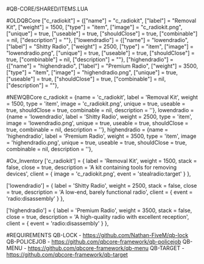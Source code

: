 #QB-CORE/SHARED/ITEMS.LUA

#OLDQBCore
    ["c_radiokit"] 				 = {["name"] = "c_radiokit", 				["label"] = "Removal Kit", 			["weight"] = 1500, 		["type"] = "item", 		["image"] = "c_radiokit.png", 		["unique"] = true, 	["useable"] = true, 	["shouldClose"] = true, ["combinable"] = nil,   ["description"] = ""},
    ["lowendradio"] 				 = {["name"] = "lowendradio", 				["label"] = "Shitty Radio", 			["weight"] = 2500, 		["type"] = "item", 		["image"] = "lowendradio.png", 		["unique"] = true, 	["useable"] = true, 	["shouldClose"] = true, ["combinable"] = nil,   ["description"] = ""},
    ["highendradio"] 				 = {["name"] = "highendradio", 				["label"] = "Premium Radio", 			["weight"] = 3500, 		["type"] = "item", 		["image"] = "highendradio.png", 		["unique"] = true, 	["useable"] = true, 	["shouldClose"] = true, ["combinable"] = nil,   ["description"] = ""},

#NEWQBCore
    c_radiokit 				 = {name = 'c_radiokit', 				label = 'Removal Kit', 			weight = 1500, 		type = 'item', 		image = 'c_radiokit.png', 		unique = true, 	useable = true, 	shouldClose = true, combinable = nil,   description = ''},
    lowendradio 				 = {name = 'lowendradio', 				label = 'Shitty Radio', 			weight = 2500, 		type = 'item', 		image = 'lowendradio.png', 		unique = true, 	useable = true, 	shouldClose = true, combinable = nil,   description = ''},
    highendradio 				 = {name = 'highendradio', 				label = 'Premium Radio', 			weight = 3500, 		type = 'item', 		image = 'highendradio.png', 		unique = true, 	useable = true, 	shouldClose = true, combinable = nil,   description = ''},

#Ox_Inventory
['c_radiokit'] = {
    label = 'Removal Kit',
    weight = 1500,
    stack = false,
    close = true,
    description = 'A kit containing tools for removing devices',
    client = {
        image = 'c_radiokit.png',
        event = 'stealradio:target'
    }
},

['lowendradio'] = {
    label = 'Shitty Radio',
    weight = 2500,
    stack = false,
    close = true,
    description = 'A low-end, barely functional radio',
    client = {
        event = 'radio:disassembly'
    }
},

['highendradio'] = {
    label = 'Premium Radio',
    weight = 3500,
    stack = false,
    close = true,
    description = 'A high-quality radio with excellent reception',
    client = {
        event = 'radio:disassembly'
    }
},

#REQUIREMENTS
QB-LOCK - https://github.com/Nathan-FiveM/qb-lock
QB-POLICEJOB - https://github.com/qbcore-framework/qb-policejob
QB-MENU - https://github.com/qbcore-framework/qb-menu
QB-TARGET - https://github.com/qbcore-framework/qb-target
